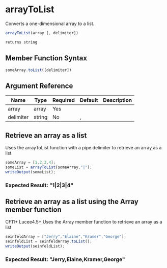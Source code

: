 # arrayToList

Converts a one-dimensional array to a list.

```javascript
arrayToList(array [, delimiter])
```

```javascript
returns string
```

## Member Function Syntax

```javascript
someArray.toList([delimiter])
```

## Argument Reference

| Name | Type | Required | Default | Description |
| --- | --- | --- | --- | --- |
| array | array | Yes |  |  |
| delimiter | string | No | , |  |

## Retrieve an array as a list

Uses the arrayToList function with a pipe delimiter to retrieve an array as a list

```javascript
someArray = [1,2,3,4];
someList = arrayToList(someArray,"|");
writeOutput(someList);
```

### Expected Result: "1|2|3|4"

## Retrieve an array as a list using the Array member function

CF11+ Lucee4.5+ Uses the Array member function to retrieve an array as a list

```javascript
seinfeldArray = ["Jerry","Elaine","Kramer","George"];
seinfeldList = seinfeldArray.toList();
writeOutput(seinfeldList);
```

### Expected Result: "Jerry,Elaine,Kramer,George"
